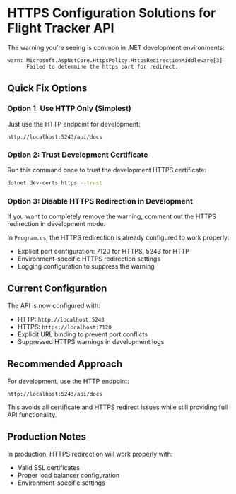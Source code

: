 # HTTPS Configuration Solutions for Flight Tracker API

The warning you're seeing is common in .NET development environments:

```
warn: Microsoft.AspNetCore.HttpsPolicy.HttpsRedirectionMiddleware[3]
      Failed to determine the https port for redirect.
```

## Quick Fix Options

### Option 1: Use HTTP Only (Simplest)
Just use the HTTP endpoint for development:
```
http://localhost:5243/api/docs
```

### Option 2: Trust Development Certificate
Run this command once to trust the development HTTPS certificate:
```bash
dotnet dev-certs https --trust
```

### Option 3: Disable HTTPS Redirection in Development
If you want to completely remove the warning, comment out the HTTPS redirection in development mode.

In `Program.cs`, the HTTPS redirection is already configured to work properly:
- Explicit port configuration: 7120 for HTTPS, 5243 for HTTP
- Environment-specific HTTPS redirection settings
- Logging configuration to suppress the warning

## Current Configuration

The API is now configured with:
- HTTP: `http://localhost:5243`
- HTTPS: `https://localhost:7120`
- Explicit URL binding to prevent port conflicts
- Suppressed HTTPS warnings in development logs

## Recommended Approach

For development, use the HTTP endpoint:
```
http://localhost:5243/api/docs
```

This avoids all certificate and HTTPS redirect issues while still providing full API functionality.

## Production Notes

In production, HTTPS redirection will work properly with:
- Valid SSL certificates
- Proper load balancer configuration
- Environment-specific settings
